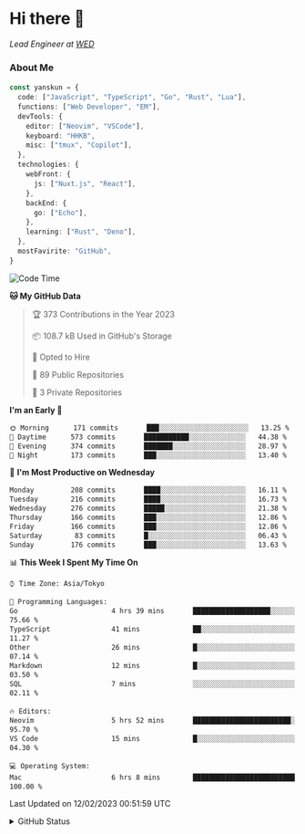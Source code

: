 # Hi there&nbsp;:wave:

_Lead Engineer at [WED](https://github.com/wedinc)_

### About Me

```ts
const yanskun = {
  code: ["JavaScript", "TypeScript", "Go", "Rust", "Lua"],
  functions: ["Web Developer", "EM"],
  devTools: {
    editor: ["Neovim", "VSCode"],
    keyboard: "HHKB",
    misc: ["tmux", "Copilot"],
  },
  technologies: {
    webFront: {
      js: ["Nuxt.js", "React"],
    },
    backEnd: {
      go: ["Echo"],
    },
    learning: ["Rust", "Deno"],
  },
  mostFavirite: "GitHub",
}
```

<!--START_SECTION:waka-->
![Code Time](http://img.shields.io/badge/Code%20Time-156%20hrs%201%20min-blue)

**🐱 My GitHub Data** 

> 🏆 373 Contributions in the Year 2023
 > 
> 📦 108.7 kB Used in GitHub's Storage 
 > 
> 💼 Opted to Hire
 > 
> 📜 89 Public Repositories 
 > 
> 🔑 3 Private Repositories  
 > 
**I'm an Early 🐤** 

```text
🌞 Morning      171 commits       ███░░░░░░░░░░░░░░░░░░░░░░   13.25 % 
🌆 Daytime      573 commits       ███████████░░░░░░░░░░░░░░   44.38 % 
🌃 Evening      374 commits       ███████░░░░░░░░░░░░░░░░░░   28.97 % 
🌙 Night        173 commits       ███░░░░░░░░░░░░░░░░░░░░░░   13.40 % 

```
📅 **I'm Most Productive on Wednesday** 

```text
Monday         208 commits       ████░░░░░░░░░░░░░░░░░░░░░   16.11 % 
Tuesday        216 commits       ████░░░░░░░░░░░░░░░░░░░░░   16.73 % 
Wednesday      276 commits       █████░░░░░░░░░░░░░░░░░░░░   21.38 % 
Thursday       166 commits       ███░░░░░░░░░░░░░░░░░░░░░░   12.86 % 
Friday         166 commits       ███░░░░░░░░░░░░░░░░░░░░░░   12.86 % 
Saturday        83 commits       █░░░░░░░░░░░░░░░░░░░░░░░░   06.43 % 
Sunday         176 commits       ███░░░░░░░░░░░░░░░░░░░░░░   13.63 % 

```


📊 **This Week I Spent My Time On** 

```text
⌚︎ Time Zone: Asia/Tokyo

💬 Programming Languages: 
Go                       4 hrs 39 mins       ███████████████████░░░░░░   75.66 % 
TypeScript               41 mins             ██░░░░░░░░░░░░░░░░░░░░░░░   11.27 % 
Other                    26 mins             █░░░░░░░░░░░░░░░░░░░░░░░░   07.14 % 
Markdown                 12 mins             █░░░░░░░░░░░░░░░░░░░░░░░░   03.50 % 
SQL                      7 mins              ░░░░░░░░░░░░░░░░░░░░░░░░░   02.11 % 

🔥 Editors: 
Neovim                   5 hrs 52 mins       ████████████████████████░   95.70 % 
VS Code                  15 mins             █░░░░░░░░░░░░░░░░░░░░░░░░   04.30 % 

💻 Operating System: 
Mac                      6 hrs 8 mins        █████████████████████████   100.00 % 

```


 Last Updated on 12/02/2023 00:51:59 UTC
<!--END_SECTION:waka-->

<details>
<summary>GitHub Status</summary>
<picture>
  <source media="(prefers-color-scheme: dark)" srcset="https://raw.githubusercontent.com/yanskun/yanskun/master/profile-summary-card-output/nord_dark/0-profile-details.svg">
 <img src="https://raw.githubusercontent.com/yanskun/yanskun/master/profile-summary-card-output/default/0-profile-details.svg">
</picture>
<br>
<picture>
  <source media="(prefers-color-scheme: dark)" srcset="https://raw.githubusercontent.com/yanskun/yanskun/master/profile-summary-card-output/nord_dark/1-repos-per-language.svg">
 <img src="https://raw.githubusercontent.com/yanskun/yanskun/master/profile-summary-card-output/default/1-repos-per-language.svg">
</picture>
<picture>
  <source media="(prefers-color-scheme: dark)" srcset="https://raw.githubusercontent.com/yanskun/yanskun/master/profile-summary-card-output/nord_dark/2-most-commit-language.svg">
 <img src="https://raw.githubusercontent.com/yanskun/yanskun/master/profile-summary-card-output/default/2-most-commit-language.svg">
</picture>
<br>
<picture>
  <source media="(prefers-color-scheme: dark)" srcset="https://raw.githubusercontent.com/yanskun/yanskun/master/profile-summary-card-output/nord_dark/3-stats.svg">
 <img src="https://raw.githubusercontent.com/yanskun/yanskun/master/profile-summary-card-output/default/3-stats.svg">
</picture>
<picture>
  <source media="(prefers-color-scheme: dark)" srcset="https://raw.githubusercontent.com/yanskun/yanskun/master/profile-summary-card-output/nord_dark/4-productive-time.svg">
 <img src="https://raw.githubusercontent.com/yanskun/yanskun/master/profile-summary-card-output/default/4-productive-time.svg">
</picture>
</details>
